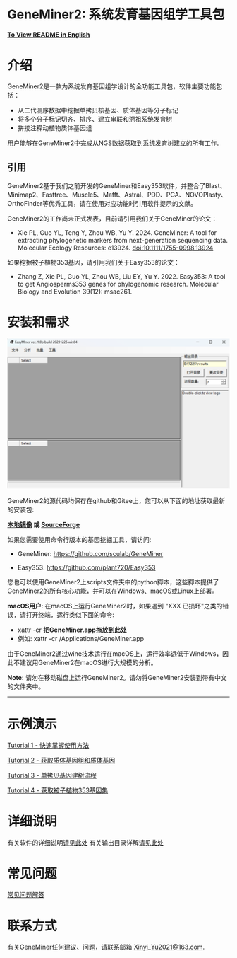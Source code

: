 # GeneMiner2: 系统发育基因组学工具包
**[To View README in English](README.md)**

# 介绍
GeneMiner2是一款为系统发育基因组学设计的全功能工具包，软件主要功能包括：
- 从二代测序数据中挖掘单拷贝核基因、质体基因等分子标记
- 将多个分子标记切齐、排序、建立串联和溯祖系统发育树
- 拼接注释动植物质体基因组

用户能够在GeneMiner2中完成从NGS数据获取到系统发育树建立的所有工作。

## 引用
GeneMiner2基于我们之前开发的GeneMiner和Easy353软件，并整合了Blast、Minimap2、Fasttree、Muscle5、Mafft、Astral、PDD、PGA、NOVOPlasty、OrthoFinder等优秀工具，请在使用对应功能时引用软件提示的文献。

GeneMiner2的工作尚未正式发表，目前请引用我们关于GeneMiner的论文：
- Xie PL, Guo YL, Teng Y, Zhou WB, Yu Y. 2024. GeneMiner: A tool for extracting phylogenetic markers from next-generation sequencing data. Molecular Ecology Resources: e13924. [doi:10.1111/1755-0998.13924](https://www.researchgate.net/publication/377298770_GeneMiner_A_tool_for_extracting_phylogenetic_markers_from_next-generation_sequencing_data)

如果挖掘被子植物353基因，请引用我们关于Easy353的论文：
- Zhang Z, Xie PL, Guo YL, Zhou WB, Liu EY, Yu Y. 2022. Easy353: A tool to get Angiosperms353 genes for phylogenomic research. Molecular Biology and Evolution 39(12): msac261.

# 安装和需求

![](images/main_page_chin.jpg)

GeneMiner2的源代码均保存在github和Gitee上，您可以从下面的地址获取最新的安装包: 

**[本地镜像](http://life-bioinfo.tpddns.cn:8445/database/app/GeneMiner/) 或 [SourceForge](https://sourceforge.net/projects/geneminer/files/)**

如果您需要使用命令行版本的基因挖掘工具，请访问: 

- GeneMiner: https://github.com/sculab/GeneMiner

- Easy353: https://github.com/plant720/Easy353

您也可以使用GeneMiner2上scripts文件夹中的python脚本，这些脚本提供了GeneMiner2的所有核心功能，并可以在Windows、macOS或Linux上部署。

**macOS用户**: 在macOS上运行GeneMiner2时，如果遇到 "XXX 已损坏"之类的错误，请打开终端，运行类似下面的命令:
- xattr -cr **把GeneMiner.app拖放到此处**
- 例如: xattr -cr /Applications/GeneMiner.app

由于GeneMiner2通过wine技术运行在macOS上，运行效率远低于Windows，因此不建议用GeneMiner2在macOS进行大规模的分析。

**Note:** 请勿在移动磁盘上运行GeneMiner2。请勿将GeneMiner2安装到带有中文的文件夹中。

---


# 示例演示

[Tutorial 1 - 快速掌握使用方法](/DEMO/DEMO1/DEMO1.md)


[Tutorial 2 - 获取质体基因组和质体基因](/DEMO/DEMO2/DEMO2.md)

  
[Tutorial 3 - 单拷贝基因建树流程](DEMO/DEMO3/DEMO3.md)


[Tutorial 4 - 获取被子植物353基因集](DEMO/DEMO4/DEMO4.md)


# 详细说明

有关软件的详细说明[请见此处](manual/ZH_CN/readme_detailed.md)
有关输出目录详解[请见此处](manual/ZH_CN/output.md)


# 常见问题
[常见问题解答](manual/ZH_CN/FAQ.md)


# 联系方式
有关GeneMiner任何建议、问题，请联系邮箱
Xinyi_Yu2021@163.com.